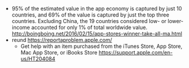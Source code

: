 - 95% of the estimated value in the app economy is captured by just 10 countries, and 69% of the value is captured by just the top three countries. Excluding China, the 19 countries considered low- or lower-income accounted for only 1% of total worldwide value. http://boingboing.net/2016/02/15/app-stores-winner-take-all-ma.html
- reund https://reportaproblem.apple.com/
  - Get help with an item purchased from the iTunes Store, App Store, Mac App Store, or iBooks Store https://support.apple.com/en-us/HT204084
